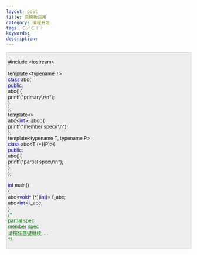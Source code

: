 ```yaml
---
layout: post
title: 类模板运用
category: 编程开发
tags: Ｃ／Ｃ＋＋
keywords: 
description: 
---
```


<div
style="border-bottom:#cccccc 1px solid;border-left:#cccccc 1px solid;padding-bottom:4px;background-color:#eeeeee;padding-left:4px;width:98%;padding-right:5px;font-size:13px;word-break:break-all;border-top:#cccccc 1px solid;border-right:#cccccc 1px solid;padding-top:4px;">

\#include \<iostream\>\
\
 template \<typename T\>\
 <span style="color:#0000ff;">class</span> abc{\
 <span style="color:#0000ff;">public</span>:\
     abc(){\
         printf("primary\\r\\n");\
     }\
 };\
 template\<\> \
 abc\<<span style="color:#0000ff;">int</span>\>::abc(){\
     printf("member spec\\r\\n");\
 };\
 template\<typename T, typename P\>\
 <span style="color:#0000ff;">class</span> abc\<T (\*)(P)\>{\
 <span style="color:#0000ff;">public</span>:\
     abc(){\
         printf("partial spec\\r\\n");\
     }\
 };\
\
 <span style="color:#0000ff;">int</span> main()\
 {\
     abc\<<span style="color:#0000ff;">void</span>\* (\*)(<span
style="color:#0000ff;">int</span>)\> f\_abc;\
     abc\<<span style="color:#0000ff;">int</span>\> i\_abc;\
 }\
 <span style="color:#008000;">/\*</span><span style="color:#008000;">\
 partial spec\
 member spec\
 请按任意键继续. . .\
 </span><span style="color:#008000;">\*/</span>

</div>






